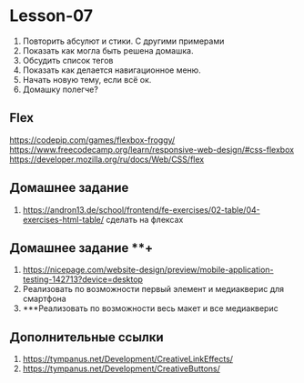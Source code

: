# Lesson-07

1. Повторить абсулют и стики. С другими примерами
2. Показать как могла быть решена домашка.
3. Обсудить список тегов
4. Показать как делается навигационное меню.
5. Начать новую тему, если всё ок. 
6. Домашку полегче?

## Flex 

https://codepip.com/games/flexbox-froggy/
https://www.freecodecamp.org/learn/responsive-web-design/#css-flexbox
https://developer.mozilla.org/ru/docs/Web/CSS/flex

## Домашнее задание

1. https://andron13.de/school/frontend/fe-exercises/02-table/04-exercises-html-table/  сделать на флексах

## Домашнее задание **+

1. https://nicepage.com/website-design/preview/mobile-application-testing-142713?device=desktop
2. Реализовать по возможности первый элемент и медиакверис для смартфона
3. ***Реализовать по возможности весь макет и все медиакверис

## Дополнительные ссылки

1. https://tympanus.net/Development/CreativeLinkEffects/
2. https://tympanus.net/Development/CreativeButtons/
